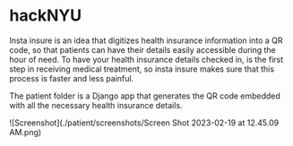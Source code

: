 # hackNYU
Insta insure is an idea that digitizes health insurance information into a QR code, so that patients can have their details easily accessible during the hour of need. To have your health insurance details checked in, is the first step in receiving medical treatment, so insta insure makes sure that this process is faster and less painful.

The patient folder is a Django app that generates the QR code embedded with all the necessary health insurance details.

![Screenshot](./patient/screenshots/Screen Shot 2023-02-19 at 12.45.09 AM.png)

